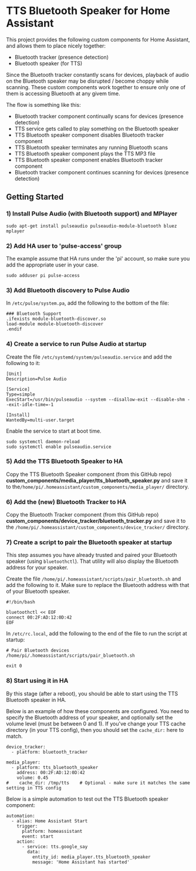 # TTS Bluetooth Speaker for Home Assistant

This project provides the following custom components for Home Assistant, and allows them to place nicely together:

- Bluetooth tracker (presence detection)
- Bluetooth speaker (for TTS)

Since the Bluetooth tracker constantly scans for devices, playback of audio on the Bluetooth speaker may be disrupted / become choppy while scanning. These custom components work together to ensure only one of them is accessing Bluetooth at any givem time.

The flow is something like this:

- Bluetooth tracker component continually scans for devices (presence detection)
- TTS service gets called to play something on the Bluetooth speaker
- TTS Bluetooth speaker component disables Bluetooth tracker component
- TTS Bluetooth speaker terminates any running Bluetooth scans
- TTS Bluetooth speaker component plays the TTS MP3 file
- TTS Bluetooth speaker component enables Bluetooth tracker component
- Bluetooth tracker component continues scanning for devices (presence detection)

## Getting Started

### 1) Install Pulse Audio (with Bluetooth support) and MPlayer

```
sudo apt-get install pulseaudio pulseaudio-module-bluetooth bluez mplayer
```

### 2) Add HA user to 'pulse-access' group

The example assume that HA runs under the 'pi' account, so make sure you add the appropriate user in your case.

```
sudo adduser pi pulse-access
```

### 3) Add Bluetooth discovery to Pulse Audio

In `/etc/pulse/system.pa`, add the following to the bottom of the file:

```
### Bluetooth Support
.ifexists module-bluetooth-discover.so
load-module module-bluetooth-discover
.endif
```

### 4) Create a service to run Pulse Audio at startup
Create the file `/etc/systemd/system/pulseaudio.service` and add the following to it:

```
[Unit]
Description=Pulse Audio

[Service]
Type=simple
ExecStart=/usr/bin/pulseaudio --system --disallow-exit --disable-shm --exit-idle-time=-1

[Install]
WantedBy=multi-user.target
```

Enable the service to start at boot time.

```
sudo systemctl daemon-reload
sudo systemctl enable pulseaudio.service
```

### 5) Add the TTS Bluetooth Speaker to HA

Copy the TTS Bluetooth Speaker component (from this GitHub repo)
**custom_components/media_player/tts_bluetooth_speaker.py** and save it to the`/home/pi/.homeassistant/custom_components/media_player/` directory.

### 6) Add the (new) Bluetooth Tracker to HA

Copy the Bluetooth Tracker component (from this GitHub repo)
**custom_components/device_tracker/bluetooth_tracker.py** and save it to the `/home/pi/.homeassistant/custom_components/device_tracker/` directory.

### 7) Create a script to pair the Bluetooth speaker at startup

This step assumes you have already trusted and paired your Bluetooth speaker (using `bluetoothctl`). That utility will also display the Bluetooth address for your speaker.

Create the file `/home/pi/.homeassistant/scripts/pair_bluetooth.sh` and add the following to it. Make sure to replace the Bluetooth address with that of your Bluetooth speaker.

```
#!/bin/bash

bluetoothctl << EOF
connect 00:2F:AD:12:0D:42
EOF
```

In `/etc/rc.local`, add the following to the end of the file to run the script at startup:

```
# Pair Bluetooth devices
/home/pi/.homeassistant/scripts/pair_bluetooth.sh

exit 0
```

### 8) Start using it in HA

By this stage (after a reboot), you should be able to start using the TTS Bluetooth speaker in HA.

Below is an example of how these components are configured. You need to specify the Bluetooth address of your speaker, and optionally set the volume level (must be between 0 and 1). If you've change your TTS cache directory (in your TTS config), then you should set the `cache_dir:` here to match.

```
device_tracker:
  - platform: bluetooth_tracker

media_player:
  - platform: tts_bluetooth_speaker
    address: 00:2F:AD:12:0D:42
    volume: 0.45
#    cache_dir: /tmp/tts    # Optional - make sure it matches the same setting in TTS config
```

Below is a simple automation to test out the TTS Bluetooth speaker component:

```
automation: 
  - alias: Home Assistant Start
    trigger:
      platform: homeassistant
      event: start
    action:
      - service: tts.google_say
        data:
          entity_id: media_player.tts_bluetooth_speaker
          message: 'Home Assistant has started'
```
